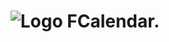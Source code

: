 <h1 align="center">
    <img href="#" alt="Logo FCalendar." src="src/app/assets/logo-img.png"> 
</h1>
